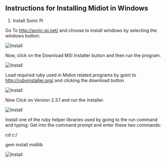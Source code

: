 ## Instructions for Installing Midiot in Windows

1) Install Sonic Pi 

Go To http://sonic-pi.net/ and choose to install windows by selecting the windows button:

![Install](https://github.com/mojoD/midiloops/blob/master/zzz%20-%20sonicpiload1.png)








Now, click on the Download MSI Installer button and then run the program.


![Install](https://github.com/mojoD/midiloops/blob/master/zzz-%20sonicpiload2.png)






Load required ruby used in Midiot related programs by goint to http://rubyinstaller.org/ and clicking the download button


![Install](https://github.com/mojoD/midiloops/blob/master/zzz%20-%20sonicpiload3.png)








Now Click on Version 2.3.1 and run the installer.


![Install](https://github.com/mojoD/midiloops/blob/master/zzz%20-%20sonicpiload4.png)


Install one of the ruby helper libraries used by going to the run command and typing:
Get into the command prompt end enter these two commands:

cd c:/

gem install midilib


![Install](https://github.com/mojoD/midiloops/blob/master/zzz%20-%20sonicpiload5.png)






